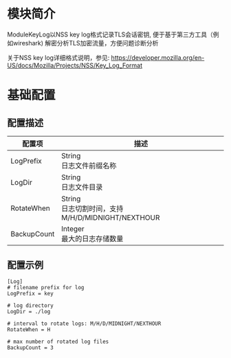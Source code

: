 # 模块简介

ModuleKeyLog以NSS key log格式记录TLS会话密钥, 便于基于第三方工具（例如wireshark) 解密分析TLS加密流量，方便问题诊断分析

关于NSS key log详细格式说明，参见:
https://developer.mozilla.org/en-US/docs/Mozilla/Projects/NSS/Key_Log_Format

# 基础配置
## 配置描述
| 配置项                | 描述                                        |
| ---------------------| ------------------------------------------- |
| LogPrefix            | String<br>日志文件前缀名称 |
| LogDir | String<br>日志文件目录 |
| RotateWhen | String<br>日志切割时间，支持 M/H/D/MIDNIGHT/NEXTHOUR |
| BackupCount | Integer<br>最大的日志存储数量 |
## 配置示例
```
[Log]
# filename prefix for log 
LogPrefix = key

# log directory 
LogDir = ./log

# interval to rotate logs: M/H/D/MIDNIGHT/NEXTHOUR
RotateWhen = H 

# max number of rotated log files
BackupCount = 3
```